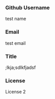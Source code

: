  

  ### Github Username ###
  
  test name

  ### Email ### 
  
  test email 

  ### Title ###

  ;lkja;sdlkfjadsf

  ### License ###

  License 2

 





